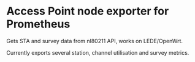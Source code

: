 # Access Point node exporter for Prometheus

Gets STA and survey data from nl80211 API, works on LEDE/OpenWrt.

Currently exports several station, channel utilisation and survey metrics.
